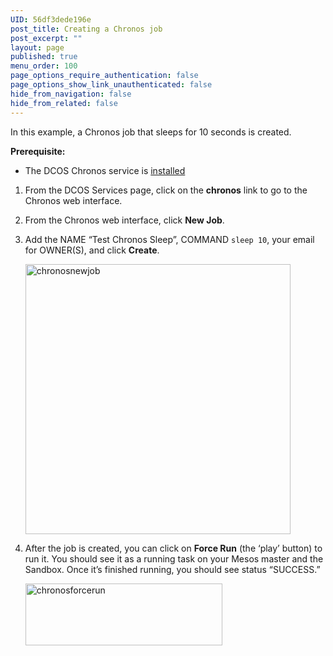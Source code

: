```yaml
---
UID: 56df3dede196e
post_title: Creating a Chronos job
post_excerpt: ""
layout: page
published: true
menu_order: 100
page_options_require_authentication: false
page_options_show_link_unauthenticated: false
hide_from_navigation: false
hide_from_related: false
---
```

In this example, a Chronos job that sleeps for 10 seconds is created.

**Prerequisite:**

*   The DCOS Chronos service is [installed][1]

1.  From the DCOS Services page, click on the **chronos** link to go to the Chronos web interface.

2.  From the Chronos web interface, click **New Job**.

3.  Add the NAME “Test Chronos Sleep”, COMMAND `sleep 10`, your email for OWNER(S), and click **Create**.
    
    <a href="http://live-mesosphere-documentation.pantheon.io/wp-content/uploads/2015/12/chronosnewjob.png" rel="attachment wp-att-1308"><img src="http://live-mesosphere-documentation.pantheon.io/wp-content/uploads/2015/12/chronosnewjob.png" alt="chronosnewjob" width="424" height="432" class="alignnone size-full wp-image-1308" /></a>

4.  After the job is created, you can click on **Force Run** (the ‘play’ button) to run it. You should see it as a running task on your Mesos master and the Sandbox. Once it’s finished running, you should see status “SUCCESS.”
    
    <a href="http://live-mesosphere-documentation.pantheon.io/wp-content/uploads/2015/12/chronosforcerun.png" rel="attachment wp-att-1310"><img src="http://live-mesosphere-documentation.pantheon.io/wp-content/uploads/2015/12/chronosforcerun.png" alt="chronosforcerun" width="315" height="99" class="alignnone size-full wp-image-1310" /></a>

 [1]: ../reference/chronos/#chronosinstall
